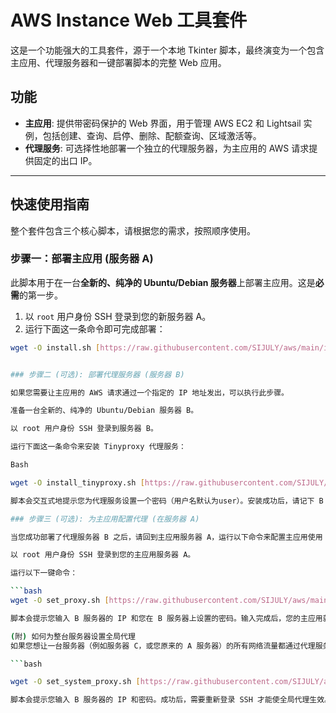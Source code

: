 # AWS Instance Web 工具套件

这是一个功能强大的工具套件，源于一个本地 Tkinter 脚本，最终演变为一个包含主应用、代理服务器和一键部署脚本的完整 Web 应用。

## 功能
- **主应用**: 提供带密码保护的 Web 界面，用于管理 AWS EC2 和 Lightsail 实例，包括创建、查询、启停、删除、配额查询、区域激活等。
- **代理服务**: 可选择性地部署一个独立的代理服务器，为主应用的 AWS 请求提供固定的出口 IP。

---

## 快速使用指南

整个套件包含三个核心脚本，请根据您的需求，按照顺序使用。

### 步骤一：部署主应用 (服务器 A)

此脚本用于在一台**全新的、纯净的 Ubuntu/Debian 服务器**上部署主应用。这是**必需**的第一步。

1.  以 `root` 用户身份 SSH 登录到您的新服务器 A。
2.  运行下面这一条命令即可完成部署：

```bash
wget -O install.sh [https://raw.githubusercontent.com/SIJULY/aws/main/install.sh](https://raw.githubusercontent.com/SIJULY/aws/main/install.sh) && bash install.sh


### 步骤二 (可选): 部署代理服务器 (服务器 B)

如果您需要让主应用的 AWS 请求通过一个指定的 IP 地址发出，可以执行此步骤。

准备一台全新的、纯净的 Ubuntu/Debian 服务器 B。

以 root 用户身份 SSH 登录到服务器 B。

运行下面这一条命令来安装 Tinyproxy 代理服务：

Bash

wget -O install_tinyproxy.sh [https://raw.githubusercontent.com/SIJULY/aws/main/install_tinyproxy.sh](https://raw.githubusercontent.com/SIJULY/aws/main/install_tinyproxy.sh) && bash install_tinyproxy.sh

脚本会交互式地提示您为代理服务设置一个密码（用户名默认为user）。安装成功后，请记下 B 服务器的 IP 地址和您设置的密码。

### 步骤三 (可选): 为主应用配置代理 (在服务器 A)

当您成功部署了代理服务器 B 之后，请回到主应用服务器 A，运行以下命令来配置主应用使用 B 服务器的代理。

以 root 用户身份 SSH 登录到您的主应用服务器 A。

运行以下一键命令：

```bash
wget -O set_proxy.sh [https://raw.githubusercontent.com/SIJULY/aws/main/set_proxy.sh](https://raw.githubusercontent.com/SIJULY/aws/main/set_proxy.sh) && bash set_proxy.sh

脚本会提示您输入 B 服务器的 IP 和您在 B 服务器上设置的密码。输入完成后，您的主应用就会通过代理访问 AWS。如果想清除代理，再次运行此脚本并在提示时留空即可。

(附) 如何为整台服务器设置全局代理
如果您想让一台服务器（例如服务器 C，或您原来的 A 服务器）的所有网络流量都通过代理服务器 B，请在这台客户端服务器上运行以下命令。

```bash

wget -O set_system_proxy.sh [https://raw.githubusercontent.com/SIJULY/aws/main/set_system_proxy.sh](https://raw.githubusercontent.com/SIJULY/aws/main/set_system_proxy.sh) && bash set_system_proxy.sh

脚本会提示您输入 B 服务器的 IP 和密码。成功后，需要重新登录 SSH 才能使全局代理生效。